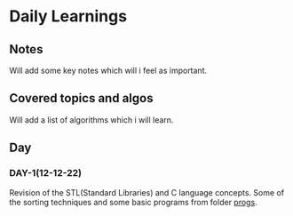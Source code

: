 # Daily Learnings

## Notes
Will add some key notes which will i feel as important.

## Covered topics and algos
Will add a list of algorithms which i will learn.

## Day

### DAY-1(12-12-22)
Revision of the STL(Standard Libraries) and C language concepts.
Some of the sorting techniques and some basic programs from folder [progs](https://github.com/devdutt6/CPP/tree/main/progs).